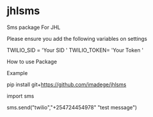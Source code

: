 # jhlsms
Sms package For JHL

Please ensure you add the following variables on settings

TWILIO_SID = 'Your SID '
TWILIO_TOKEN= 'Your Token '

How to use Package

Example

pip install git+https://github.com/imadege/jhlsms

import sms

sms.send("twilio","+254724454978" "test message")


